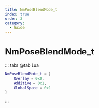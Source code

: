 ```yaml
---
title: NmPoseBlendMode_t
index: true
order: 2
category:
  - Guide
---
```


# NmPoseBlendMode_t
::: tabs
@tab Lua
```lua
NmPoseBlendMode_t = {
    Overlay = 0x0,
    Additive = 0x1,
    GlobalSpace = 0x2
}
```
:::